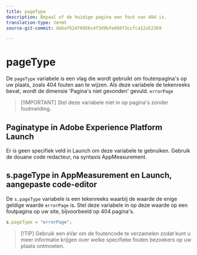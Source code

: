 ```yaml
---
title: pageType
description: Bepaal of de huidige pagina een fout van 404 is.
translation-type: tm+mt
source-git-commit: dabaf6247695bc4f3d9bfe668f3ccfca12a52269

---
```



# pageType

De `pageType` variabele is een vlag die wordt gebruikt om foutenpagina&#39;s op uw plaats, zoals 404 fouten aan te wijzen. Als deze variabele de tekenreeks bevat, wordt de dimensie &#39;Pagina&#39;s niet gevonden&#39; gevuld. `errorPage`

>[!IMPORTANT] Stel deze variabele niet in op pagina&#39;s zonder foutmelding.

## Paginatype in Adobe Experience Platform Launch

Er is geen specifiek veld in Launch om deze variabele te gebruiken. Gebruik de douane code redacteur, na syntaxis AppMeasurement.

## s.pageType in AppMeasurement en Launch, aangepaste code-editor

De `s.pageType` variabele is een tekenreeks waarbij de waarde de enige geldige waarde `errorPage` is. Stel deze variabele in op deze waarde op een foutpagina op uw site, bijvoorbeeld op 404 pagina&#39;s.

```js
s.pageType = "errorPage";
```

>[!TIP] Gebruik een eVar om de foutencode te verzamelen zodat kunt u meer informatie krijgen over welke specifieke fouten bezoekers op uw plaats ontmoeten.
